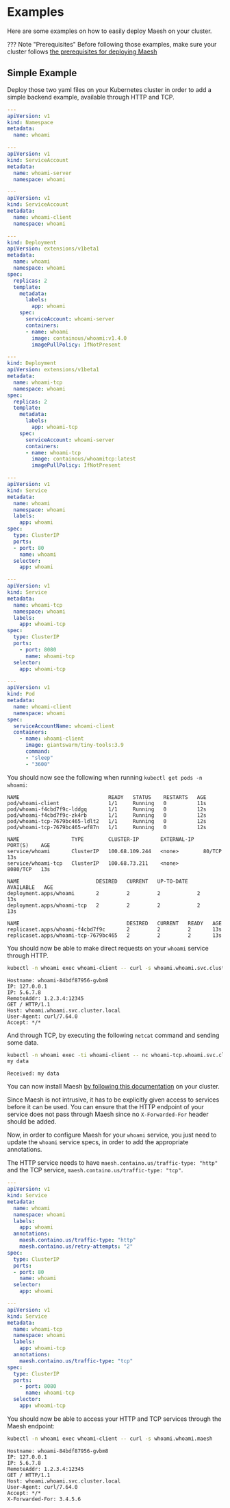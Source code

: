 # Examples

Here are some examples on how to easily deploy Maesh on your cluster.

??? Note "Prerequisites"
    Before following those examples, make sure your cluster follows [the prerequisites for deploying Maesh](quickstart.md#prerequisites)

## Simple Example

Deploy those two yaml files on your Kubernetes cluster in order to add a simple backend example, available through HTTP and TCP.

```yaml tab="namespace.yaml"
---
apiVersion: v1
kind: Namespace
metadata:
  name: whoami

---
apiVersion: v1
kind: ServiceAccount
metadata:
  name: whoami-server
  namespace: whoami

---
apiVersion: v1
kind: ServiceAccount
metadata:
  name: whoami-client
  namespace: whoami
```

```yaml tab="deployment.yaml"
---
kind: Deployment
apiVersion: extensions/v1beta1
metadata:
  name: whoami
  namespace: whoami
spec:
  replicas: 2
  template:
    metadata:
      labels:
        app: whoami
    spec:
      serviceAccount: whoami-server
      containers:
      - name: whoami
        image: containous/whoami:v1.4.0
        imagePullPolicy: IfNotPresent

---
kind: Deployment
apiVersion: extensions/v1beta1
metadata:
  name: whoami-tcp
  namespace: whoami
spec:
  replicas: 2
  template:
    metadata:
      labels:
        app: whoami-tcp
    spec:
      serviceAccount: whoami-server
      containers:
      - name: whoami-tcp
        image: containous/whoamitcp:latest
        imagePullPolicy: IfNotPresent

---
apiVersion: v1
kind: Service
metadata:
  name: whoami
  namespace: whoami
  labels:
    app: whoami
spec:
  type: ClusterIP
  ports:
  - port: 80
    name: whoami
  selector:
    app: whoami

---
apiVersion: v1
kind: Service
metadata:
  name: whoami-tcp
  namespace: whoami
  labels:
    app: whoami-tcp
spec:
  type: ClusterIP
  ports:
    - port: 8080
      name: whoami-tcp
  selector:
    app: whoami-tcp

---
apiVersion: v1
kind: Pod
metadata:
  name: whoami-client
  namespace: whoami
spec:
  serviceAccountName: whoami-client
  containers:
    - name: whoami-client
      image: giantswarm/tiny-tools:3.9
      command:
      - "sleep"
      - "3600"
```

You should now see the following when running `kubectl get pods -n whoami`:

```text
NAME                             READY   STATUS    RESTARTS   AGE
pod/whoami-client                1/1     Running   0          11s
pod/whoami-f4cbd7f9c-lddgq       1/1     Running   0          12s
pod/whoami-f4cbd7f9c-zk4rb       1/1     Running   0          12s
pod/whoami-tcp-7679bc465-ldlt2   1/1     Running   0          12s
pod/whoami-tcp-7679bc465-wf87n   1/1     Running   0          12s

NAME                 TYPE        CLUSTER-IP       EXTERNAL-IP   PORT(S)    AGE
service/whoami       ClusterIP   100.68.109.244   <none>        80/TCP     13s
service/whoami-tcp   ClusterIP   100.68.73.211    <none>        8080/TCP   13s

NAME                         DESIRED   CURRENT   UP-TO-DATE   AVAILABLE   AGE
deployment.apps/whoami       2         2         2            2           13s
deployment.apps/whoami-tcp   2         2         2            2           13s

NAME                                   DESIRED   CURRENT   READY   AGE
replicaset.apps/whoami-f4cbd7f9c       2         2         2       13s
replicaset.apps/whoami-tcp-7679bc465   2         2         2       13s
```

You should now be able to make direct requests on your `whoami` service through HTTP.

```bash tab="Command"
kubectl -n whoami exec whoami-client -- curl -s whoami.whoami.svc.cluster.local
```

```text tab="Expected Output"
Hostname: whoami-84bdf87956-gvbm8
IP: 127.0.0.1
IP: 5.6.7.8
RemoteAddr: 1.2.3.4:12345
GET / HTTP/1.1
Host: whoami.whoami.svc.cluster.local
User-Agent: curl/7.64.0
Accept: */*
```

And through TCP, by executing the following `netcat` command and sending some data.

```bash tab="Command"
kubectl -n whoami exec -ti whoami-client -- nc whoami-tcp.whoami.svc.cluster.local 8080
my data
```

```text tab="Expected Output"
Received: my data
```

You can now install Maesh [by following this documentation](install.md) on your cluster.

Since Maesh is not intrusive, it has to be explicitly given access to services before it can be used. You can ensure that the HTTP endpoint of your service does not pass through Maesh since no `X-Forwarded-For` header should be added.

Now, in order to configure Maesh for your `whoami` service, you just need to update the `whoami` service specs, in order to add the appropriate annotations.

The HTTP service needs to have `maesh.containo.us/traffic-type: "http"` and the TCP service, `maesh.containo.us/traffic-type: "tcp"`.

```yaml
---
apiVersion: v1
kind: Service
metadata:
  name: whoami
  namespace: whoami
  labels:
    app: whoami
  annotations:
    maesh.containo.us/traffic-type: "http"
    maesh.containo.us/retry-attempts: "2"
spec:
  type: ClusterIP
  ports:
  - port: 80
    name: whoami
  selector:
    app: whoami

---
apiVersion: v1
kind: Service
metadata:
  name: whoami-tcp
  namespace: whoami
  labels:
    app: whoami-tcp
  annotations:
    maesh.containo.us/traffic-type: "tcp"
spec:
  type: ClusterIP
  ports:
    - port: 8080
      name: whoami-tcp
  selector:
    app: whoami-tcp

```

You should now be able to access your HTTP and TCP services through the Maesh endpoint:

```bash tab="Command"
kubectl -n whoami exec whoami-client -- curl -s whoami.whoami.maesh
```

```text tab="Expected Output"
Hostname: whoami-84bdf87956-gvbm8
IP: 127.0.0.1
IP: 5.6.7.8
RemoteAddr: 1.2.3.4:12345
GET / HTTP/1.1
Host: whoami.whoami.svc.cluster.local
User-Agent: curl/7.64.0
Accept: */*
X-Forwarded-For: 3.4.5.6
```
